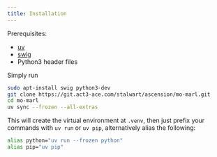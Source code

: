 ```yaml
---
title: Installation
---
```



Prerequisites:

* [uv](https://docs.astral.sh/uv/)
* [swig](https://www.swig.org/index.html)
* Python3 header files

Simply run

```bash
sudo apt-install swig python3-dev
git clone https://git.act3-ace.com/stalwart/ascension/mo-marl.git
cd mo-marl
uv sync --frozen --all-extras
```

This will create the virtual environment at `.venv`, then just prefix your commands with `uv run` or `uv pip`, alternatively alias the following:

```bash
alias python="uv run --frozen python"
alias pip="uv pip"
```
